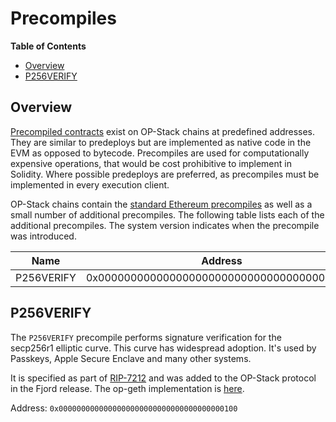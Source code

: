 # Precompiles

<!-- START doctoc generated TOC please keep comment here to allow auto update -->
<!-- DON'T EDIT THIS SECTION, INSTEAD RE-RUN doctoc TO UPDATE -->
**Table of Contents**

- [Overview](#overview)
- [P256VERIFY](#p256verify)

<!-- END doctoc generated TOC please keep comment here to allow auto update -->

## Overview

[Precompiled contracts](../glossary.md#precompiled-contract-precompile) exist on OP-Stack chains at
predefined addresses. They are similar to predeploys but are implemented as native code in the EVM as opposed to
bytecode. Precompiles are used for computationally expensive operations, that would be cost prohibitive to implement
in Solidity. Where possible predeploys are preferred, as precompiles must be implemented in every execution client.

OP-Stack chains contain the [standard Ethereum precompiles](https://www.evm.codes/precompiled) as well as a small
number of additional precompiles. The following table lists each of the additional precompiles. The system version
indicates when the precompile was introduced.

| Name       | Address                                    | Introduced |
|------------| ------------------------------------------ |------------|
| P256VERIFY | 0x0000000000000000000000000000000000000100 | Fjord      |

## P256VERIFY

The `P256VERIFY` precompile performs signature verification for the secp256r1 elliptic curve. This curve has widespread
adoption. It's used by Passkeys, Apple Secure Enclave and many other systems.

It is specified as part of [RIP-7212](https://github.com/ethereum/RIPs/blob/master/RIPS/rip-7212.md) and was added to
the OP-Stack protocol in the Fjord release. The op-geth implementation is
[here](https://github.com/ethereum-optimism/op-geth/blob/optimism/core/vm/contracts.go#L1161-L1193).

Address: `0x0000000000000000000000000000000000000100`
